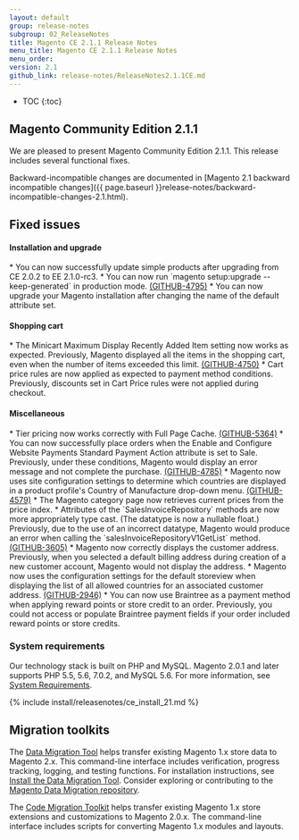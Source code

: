 ```yaml
---
layout: default
group: release-notes
subgroup: 02_ReleaseNotes
title: Magento CE 2.1.1 Release Notes
menu_title: Magento CE 2.1.1 Release Notes
menu_order: 
version: 2.1
github_link: release-notes/ReleaseNotes2.1.1CE.md
---
```


*	TOC
{:toc}


## Magento Community Edition 2.1.1
We are pleased to present Magento Community Edition 2.1.1. This release includes several functional fixes.


Backward-incompatible changes are documented in [Magento 2.1 backward incompatible changes]({{ page.baseurl }}release-notes/backward-incompatible-changes-2.1.html).


## Fixed issues

#### Installation and upgrade

<!--- 55458/54647-->* You can now successfully update simple products after upgrading from CE 2.0.2 to EE 2.1.0-rc3. 

<!--- 55357/53777-->* You can now run `magento setup:upgrade --keep-generated` in production mode.  <a href="https://github.com/magento/magento2/issues/4795" target="_blank">(GITHUB-4795)</a> 

<!--- 55199/54089-->* You can now upgrade your Magento installation after changing the name of the default attribute set.



#### Shopping cart

<!--- 55463/53793 -->* The Minicart Maximum Display Recently Added Item setting now works as expected.  Previously, Magento displayed all the items in the shopping cart, even when the number of items exceeded this limit. <a href="https://github.com/magento/magento2/issues/4750" target="_blank">(GITHUB-4750)</a> 

<!--- 55361/45339-->* Cart price rules are now applied as expected to payment method conditions. Previously, discounts set in Cart Price rules were not applied during checkout.



#### Miscellaneous


<!--- 55604/55055-->* Tier pricing now works correctly with Full Page Cache. <a href="https://github.com/magento/magento2/issues/5364" target="_blank">(GITHUB-5364)</a> 

<!--- 55598/54787 -->* You can now successfully place orders when the Enable and Configure Website Payments Standard Payment Action attribute is set to Sale. Previously, under these conditions, Magento would display an error message and not complete the purchase.  <a href="https://github.com/magento/magento2/issues/4785" target="_blank">(GITHUB-4785)</a> 

<!--- 55517/53159-->* Magento now uses site configuration settings to determine which countries are displayed in a product profile's Country of Manufacture drop-down menu. <a href="https://github.com/magento/magento2/issues/4579" target="_blank">(GITHUB-4579)</a> 

<!--- 55515/54320-->*  The Magento category page now retrieves current prices from the price index. 


<!--- 55466/50026 -->* Attributes of the `SalesInvoiceRepository` methods are now more appropriately type cast. (The datatype is now a nullable float.)  Previously, due to the use of an incorrect datatype, Magento would produce an error when calling the `salesInvoiceRepositoryV1GetList` method. <a href="https://github.com/magento/magento2/issues/3605" target="_blank">(GITHUB-3605)</a> 


<!--- 55462/52448-->* Magento now correctly displays the customer address. Previously, when you selected a default billing address during creation of a new customer account, Magento would not display the address. 



<!--- 55360/48425-->* Magento now uses the configuration settings for the default storeview when displaying the list of all allowed countries for an associated customer address. <a href="https://github.com/magento/magento2/issues/2946" target="_blank">(GITHUB-2946)</a>



<!--- 55355/54721-->* You can now use Braintree as a payment method when applying reward points or store credit to an order. Previously, you could not access or populate Braintree payment fields if your order included reward points or store credits.



<!--- DELETED: 54804 (won't fix) -->





### System requirements
Our technology stack is built on PHP and MySQL. Magento 2.0.1 and later supports PHP 5.5, 5.6, 7.0.2, and MySQL 5.6. For more information, see
<a href="{{ page.baseurl }}install-gde/system-requirements.html" target="_blank">System Requirements</a>.


{% include install/releasenotes/ce_install_21.md %}



## Migration toolkits
The <a href="{{ page.baseurl }}migration/migration-migrate.html" target="_blank">Data Migration Tool</a> helps transfer existing Magento 1.x store data to Magento 2.x. This command-line interface includes verification, progress tracking, logging, and testing functions. For installation instructions, see  <a href="{{ page.baseurl }}migration/migration-tool-install.html" target="_blank">Install the Data Migration Tool</a>. Consider exploring or contributing to the <a href="https://github.com/magento/data-migration-tool" target="_blank"> Magento Data Migration repository</a>.

The <a href="https://github.com/magento/code-migration" target="_blank">Code Migration Toolkit</a> helps transfer existing Magento 1.x store extensions and customizations to Magento 2.0.x. The command-line interface includes scripts for converting Magento 1.x modules and layouts.
